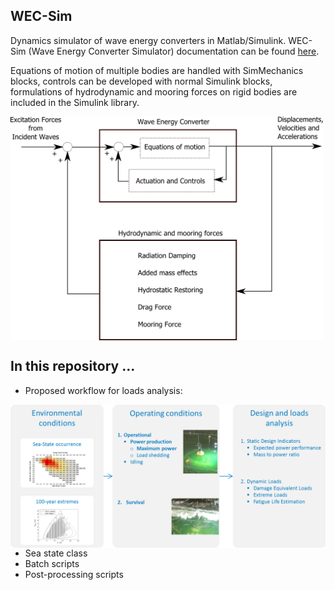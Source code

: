 ## WEC-Sim

Dynamics simulator of wave energy converters in Matlab/Simulink. WEC-Sim (Wave Energy Converter Simulator) documentation can be found [here](http://wec-sim.github.io/WEC-Sim).

Equations of motion of multiple bodies are handled with SimMechanics blocks, controls can be developed with normal Simulink blocks, formulations of hydrodynamic and mooring forces on rigid bodies are included in the Simulink library. 

<img src="https://raw.githubusercontent.com/brauliobarahona/WEC-Sim-1/master/wecsim_smaller.png" align="center" width="500">

## In this repository ...
+ Proposed workflow for loads analysis:

<a href='https://raw.githubusercontent.com/brauliobarahona/WEC-Sim-1/master/loads_analysis_workflow.png'><img src="https://raw.githubusercontent.com/brauliobarahona/WEC-Sim-1/master/loads_analysis_workflow.png" align="right" width="550"></a>

+ Sea state class
+ Batch scripts
+ Post-processing scripts
